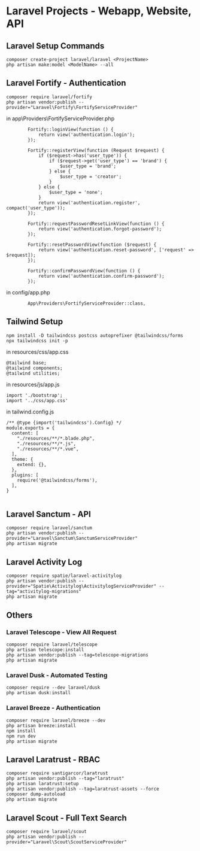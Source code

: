 # Laravel Projects - Webapp, Website, API

## Laravel Setup Commands

```
composer create-project laravel/laravel <ProjectName>
php artisan make:model <ModelName> --all
```

## Laravel Fortify - Authentication

```
composer require laravel/fortify
php artisan vendor:publish --provider="Laravel\Fortify\FortifyServiceProvider"
```

in app\Providers\FortifyServiceProvider.php
```
        Fortify::loginView(function () {
            return view('authentication.login');
        });

        Fortify::registerView(function (Request $request) {
            if ($request->has('user_type')) {
                if ($request->get('user_type') == 'brand') {
                    $user_type = 'brand';    
                } else {
                    $user_type = 'creator';    
                }
            } else {
                $user_type = 'none';
            }
            return view('authentication.register', compact('user_type'));
        });

        Fortify::requestPasswordResetLinkView(function () {
            return view('authentication.forgot-password');
        });
        
        Fortify::resetPasswordView(function ($request) {
            return view('authentication.reset-password', ['request' => $request]);
        });   
        
        Fortify::confirmPasswordView(function () {
            return view('authentication.confirm-password');
        });
```

in config/app.php

```
        App\Providers\FortifyServiceProvider::class,
```

## Tailwind Setup

```
npm install -D tailwindcss postcss autoprefixer @tailwindcss/forms
npx tailwindcss init -p
```

in resources/css/app.css
```
@tailwind base;
@tailwind components;
@tailwind utilities;
```

in resources/js/app.js
```
import './bootstrap';
import '../css/app.css'
```

in tailwind.config.js
```
/** @type {import('tailwindcss').Config} */
module.exports = {
  content: [
    "./resources/**/*.blade.php",
    "./resources/**/*.js",
    "./resources/**/*.vue",    
  ],
  theme: {
    extend: {},
  },
  plugins: [
    require('@tailwindcss/forms'),
  ],
}


```

## Laravel Sanctum - API


```
composer require laravel/sanctum
php artisan vendor:publish --provider="Laravel\Sanctum\SanctumServiceProvider"
php artisan migrate
```


## Laravel Activity Log

```
composer require spatie/laravel-activitylog
php artisan vendor:publish --provider="Spatie\Activitylog\ActivitylogServiceProvider" --tag="activitylog-migrations"
php artisan migrate

```

## Others

### Laravel Telescope - View All Request

```
composer require laravel/telescope
php artisan telescope:install
php artisan vendor:publish --tag=telescope-migrations
php artisan migrate
```

### Laravel Dusk - Automated Testing

```
composer require --dev laravel/dusk
php artisan dusk:install
```

### Laravel Breeze - Authentication

```
composer require laravel/breeze --dev 
php artisan breeze:install 
npm install
npm run dev
php artisan migrate
```


## Laravel Laratrust - RBAC

```
composer require santigarcor/laratrust
php artisan vendor:publish --tag="laratrust"
php artisan laratrust:setup
php artisan vendor:publish --tag=laratrust-assets --force
composer dump-autoload
php artisan migrate
```

## Laravel Scout - Full Text Search

```
composer require laravel/scout
php artisan vendor:publish --provider="Laravel\Scout\ScoutServiceProvider"
```
